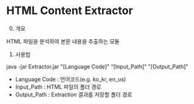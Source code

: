 # HTML Content Extractor

0. 개요

HTML 파일을 분석하여 본문 내용을 추출하는 모듈

1. 사용법

java -jar Extractor.jar "[Language Code]" "[Input_Path]" "[Output_Path]"

- Language Code : 언어코드(e.g. ko_kr, en_us)
- Input_Path : HTML 파일의 폴더 경로
- Output_Path : Extraction 결과를 저장할 폴더 경로

